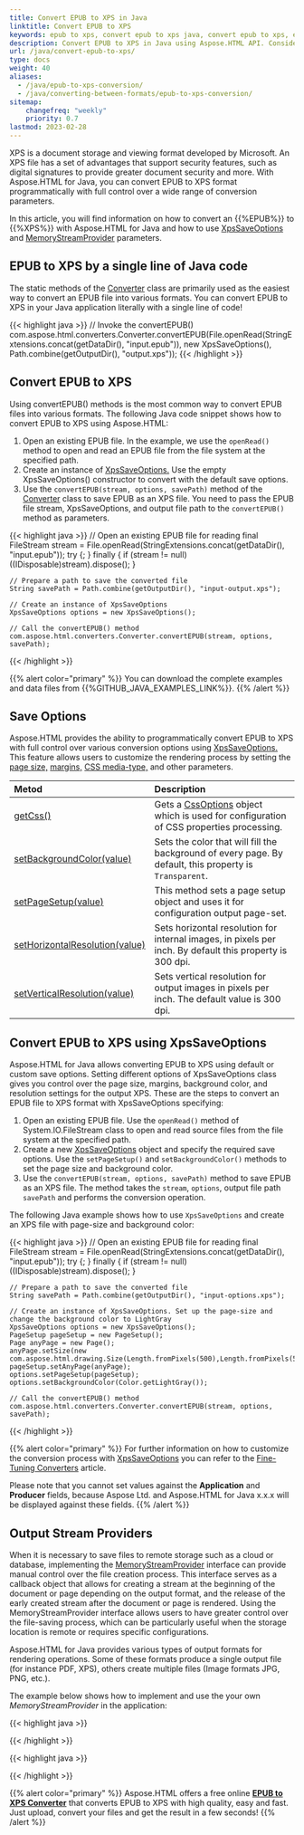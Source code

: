 ```yaml
---
title: Convert EPUB to XPS in Java
linktitle: Convert EPUB to XPS
keywords: epub to xps, convert epub to xps java, convert epub to xps, epub to xps conversion, save options, stream provider, java code
description: Convert EPUB to XPS in Java using Aspose.HTML API. Consider various EPUB to XPS conversion scenarios in Java code.
url: /java/convert-epub-to-xps/
type: docs
weight: 40
aliases:
  - /java/epub-to-xps-conversion/
  - /java/converting-between-formats/epub-to-xps-conversion/
sitemap:
    changefreq: "weekly"
    priority: 0.7
lastmod: 2023-02-28
---
```


XPS is a document storage and viewing format developed by Microsoft. An XPS file has a set of advantages that support security features, such as digital signatures to provide greater document security and more. With Aspose.HTML for Java, you can convert EPUB to XPS format programmatically with full control over a wide range of conversion parameters.

In this article, you will find information on how to convert an {{%EPUB%}} to {{%XPS%}} with Aspose.HTML for Java and how to use [XpsSaveOptions](https://reference.aspose.com/html/java/com.aspose.html.saving/xpssaveoptions) and [MemoryStreamProvider](https://reference.aspose.com/html/java/com.aspose.html/package-frame) parameters.

## **EPUB to XPS by a single line of Java code**

The static methods of the [Converter](https://reference.aspose.com/html/java/com.aspose.html.converters/converter) class are primarily used as the easiest way to convert an EPUB file into various formats. You can convert EPUB to XPS in your Java application literally with a single line of code!

{{< highlight java >}}
    // Invoke the convertEPUB()          
    com.aspose.html.converters.Converter.convertEPUB(File.openRead(StringExtensions.concat(getDataDir(),  "input.epub")), new XpsSaveOptions(), Path.combine(getOutputDir(), "output.xps"));
{{< /highlight >}}

## **Convert EPUB to XPS**

Using convertEPUB() methods is the most common way to convert EPUB files into various formats. The following Java code snippet shows how to convert EPUB to XPS using Aspose.HTML:

1. Open an existing EPUB file. In the example, we use the `openRead()` method to open and read an EPUB file from the file system at the specified path.
1. Create an instance of [XpsSaveOptions.](https://reference.aspose.com/html/java/com.aspose.html.saving/xpssaveoptions) Use the empty XpsSaveOptions() constructor to convert with the default save options.
1. Use the `convertEPUB(stream, options, savePath)` method of the [Converter](https://reference.aspose.com/html/java/com.aspose.html.converters/converter) class to save EPUB as an XPS file. You need to pass the EPUB file stream, XpsSaveOptions, and output file path to the `convertEPUB()` method as parameters.

{{< highlight java >}}
    // Open an existing EPUB file for reading
    final  FileStream stream = File.openRead(StringExtensions.concat(getDataDir(),  "input.epub"));
    try
    {;
    }
    finally { if (stream != null) ((IDisposable)stream).dispose(); }

    // Prepare a path to save the converted file 
    String savePath = Path.combine(getOutputDir(), "input-output.xps");

    // Create an instance of XpsSaveOptions
    XpsSaveOptions options = new XpsSaveOptions();

    // Call the convertEPUB() method
    com.aspose.html.converters.Converter.convertEPUB(stream, options, savePath);
{{< /highlight >}}

{{% alert color="primary" %}}
You can download the complete examples and data files from {{%GITHUB_JAVA_EXAMPLES_LINK%}}.
{{% /alert %}}

## **Save Options**

Aspose.HTML provides the ability to programmatically convert EPUB to XPS with full control over various conversion options using [XpsSaveOptions.](https://reference.aspose.com/html/java/com.aspose.html.saving/xpssaveoptions) This feature allows users to customize the rendering process by setting the [page size,](https://reference.aspose.com/html/java/com.aspose.html.rendering/RenderingOptions#getPageSetup--) [margins,](https://reference.aspose.com/html/java/com.aspose.html.drawing/Page#getMargin--) [CSS media-type,](https://reference.aspose.com/html/java/com.aspose.html.rendering/MediaType) and other parameters.

| Metod                                                     | Description                                                  |
| :----------------------------------------------------------- | :----------------------------------------------------------- |
| [getCss()](https://reference.aspose.com/html/java/com.aspose.html.rendering/RenderingOptions#getCss--) | Gets a [CssOptions](https://reference.aspose.com/html/java/com.aspose.html.rendering/CssOptions) object which is used for configuration of CSS properties processing. |
| [setBackgroundColor(value)](https://reference.aspose.com/html/java/com.aspose.html.rendering/RenderingOptions#setBackgroundColor-com.aspose.ms.System.Drawing.Color-) | Sets the color that will fill the background of every page. By default, this property is `Transparent`. |
| [setPageSetup(value)](https://reference.aspose.com/html/java/com.aspose.html.rendering/RenderingOptions#setPageSetup-com.aspose.rendering.PageSetup-) | This method sets a page setup object and uses it for configuration output page-set. |
| [setHorizontalResolution(value)](https://reference.aspose.com/html/java/com.aspose.html.rendering/RenderingOptions#setHorizontalResolution-com.aspose.drawing.Resolution-) | Sets horizontal resolution for internal images, in pixels per inch. By default this property is 300 dpi.|
| [setVerticalResolution(value)](https://reference.aspose.com/html/java/com.aspose.html.rendering/RenderingOptions#setVerticalResolution-com.aspose.drawing.Resolution-) | Sets vertical resolution for output images in pixels per inch. The default value is 300 dpi. |


## **Convert EPUB to XPS using XpsSaveOptions**

Aspose.HTML for Java allows converting EPUB to XPS using default or custom save options. Setting different options of XpsSaveOptions class gives you control over the page size, margins, background color, and resolution settings for the output XPS. These are the steps to convert an EPUB file to XPS format with XpsSaveOptions specifying:  

1. Open an existing EPUB file. Use the `openRead()` method of System.IO.FileStream class to open and read source files from the file system at the specified path.
1. Create a new [XpsSaveOptions](https://reference.aspose.com/html/java/com.aspose.html.saving/xpssaveoptions) object and specify the required save options. Use the `setPageSetup()` and `setBackgroundColor()` methods to set the page size and background color.
1. Use the `convertEPUB(stream, options, savePath)` method to save EPUB as an XPS file. The method takes the `stream`, `options`, output file path `savePath` and performs the conversion operation.

The following Java example shows how to use `XpsSaveOptions` and create an XPS file with page-size and background color:

{{< highlight java >}}
    // Open an existing EPUB file for reading
    final  FileStream stream = File.openRead(StringExtensions.concat(getDataDir(),  "input.epub"));
    try
    {;
    }
    finally { if (stream != null) ((IDisposable)stream).dispose(); }

    // Prepare a path to save the converted file 
    String savePath = Path.combine(getOutputDir(), "input-options.xps");

    // Create an instance of XpsSaveOptions. Set up the page-size and change the background color to LightGray
    XpsSaveOptions options = new XpsSaveOptions();
    PageSetup pageSetup = new PageSetup();
    Page anyPage = new Page();
    anyPage.setSize(new com.aspose.html.drawing.Size(Length.fromPixels(500),Length.fromPixels(500)));
    pageSetup.setAnyPage(anyPage);
    options.setPageSetup(pageSetup);
    options.setBackgroundColor(Color.getLightGray());

    // Call the convertEPUB() method
    com.aspose.html.converters.Converter.convertEPUB(stream, options, savePath);
{{< /highlight >}}

{{% alert color="primary" %}}
For further information on how to customize the conversion process with [XpsSaveOptions](https://reference.aspose.com/html/java/com.aspose.html.saving/XpsSaveOptions) you can refer to the [Fine-Tuning Converters](/html/java/converting-between-formats/fine-tuning-converters/) article.

Please note that you cannot set values against the **Application** and **Producer** fields, because Aspose Ltd. and Aspose.HTML for Java x.x.x will be displayed against these fields.
{{% /alert %}}

## **Output Stream Providers**

When it is necessary to save files to remote storage such as a cloud or database, implementing the [MemoryStreamProvider](https://reference.aspose.com/html/java/com.aspose.html/package-frame) interface can provide manual control over the file creation process. This interface serves as a callback object that allows for creating a stream at the beginning of the document or page depending on the output format, and the release of the early created stream after the document or page is rendered. Using the MemoryStreamProvider interface allows users to have greater control over the file-saving process, which can be particularly useful when the storage location is remote or requires specific configurations.

Aspose.HTML for Java provides various types of output formats for rendering operations. Some of these formats produce a single output file (for instance PDF, XPS), others create multiple files (Image formats JPG, PNG, etc.).

The example below shows how to implement and use the your own *MemoryStreamProvider* in the application:

{{< highlight java >}}

{{< /highlight >}}

{{< highlight java >}}

{{< /highlight >}}

{{% alert color="primary" %}}
Aspose.HTML offers a free online [**EPUB to XPS Converter**](https://products.aspose.app/html/conversion/epub-to-xps) that converts EPUB to XPS with high quality, easy and fast. Just upload, convert your files and get the result in a few seconds!
{{% /alert %}}
